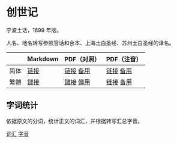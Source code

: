 # 创世记

宁波土话，1899 年版。

人名、地名转写参照官话和合本、上海土白圣经、苏州土白圣经的译名。

|      | Markdown            | PDF（对照）                                                  | PDF（注音）                                                  |
| ---- | ------------------- | ------------------------------------------------------------ | ------------------------------------------------------------ |
| 简体 | [链接](./创世记.md) | [链接](https://github.com/shinzoqchiuq/books-in-wu-romanization/raw/pdf/tsʽông-shü-kyi-1899/创世记.pdf) [备用](https://gitee.com/shinzoqchiuq/books-in-wu-romanization/raw/pdf/tsʽông-shü-kyi-1899/创世记.pdf) | [链接](https://github.com/shinzoqchiuq/books-in-wu-romanization/raw/pdf/tsʽông-shü-kyi-1899/创世记-ruby.pdf) [备用](https://gitee.com/shinzoqchiuq/books-in-wu-romanization/raw/pdf/tsʽông-shü-kyi-1899/创世记-ruby.pdf) |
| 繁體 | [鏈接](./創世記.md) | [鏈接](https://github.com/shinzoqchiuq/books-in-wu-romanization/raw/pdf/tsʽông-shü-kyi-1899/創世記.pdf)  [備用](https://gitee.com/shinzoqchiuq/books-in-wu-romanization/raw/pdf/di-li-shü-kyün-s/創世記.pdf) | [链接](https://github.com/shinzoqchiuq/books-in-wu-romanization/raw/pdf/tsʽông-shü-kyi-1899/創世記-ruby.pdf) [备用](https://gitee.com/shinzoqchiuq/books-in-wu-romanization/raw/pdf/tsʽông-shü-kyi-1899/創世記-ruby.pdf) |

## 字词统计

依据原文的分词，统计正文的词汇，并根据转写汇总字音。

[词汇](./創世記-詞.tsv) [字音](./創世記-字.tsv)

